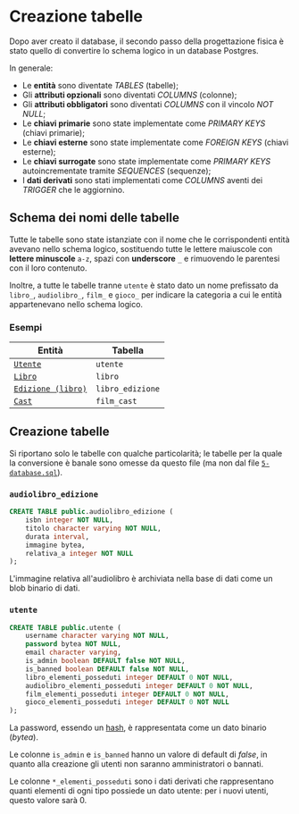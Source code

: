 # Creazione tabelle

Dopo aver creato il database, il secondo passo della progettazione fisica è stato quello di convertire lo schema logico in un database Postgres.

In generale:

- Le **entità** sono diventate _TABLES_ (tabelle);
- Gli **attributi opzionali** sono diventati _COLUMNS_ (colonne);
- Gli **attributi obbligatori** sono diventati _COLUMNS_ con il vincolo _NOT NULL_;
- Le **chiavi primarie** sono state implementate come _PRIMARY KEYS_ (chiavi primarie);
- Le **chiavi esterne** sono state implementate come _FOREIGN KEYS_ (chiavi esterne);
- Le **chiavi surrogate** sono state implementate come _PRIMARY KEYS_ autoincrementate tramite _SEQUENCES_ (sequenze);
- I **dati derivati** sono stati implementati come _COLUMNS_ aventi dei _TRIGGER_ che le aggiornino.

## Schema dei nomi delle tabelle

Tutte le tabelle sono state istanziate con il nome che le corrispondenti entità avevano nello schema logico, sostituendo tutte le lettere maiuscole con **lettere minuscole** `a-z`, spazi con **underscore** `_` e rimuovendo le parentesi con il loro contenuto.

Inoltre, a tutte le tabelle tranne `utente` è stato dato un nome prefissato da `libro_`, `audiolibro_`, `film_` e `gioco_` per indicare la categoria a cui le entità appartenevano nello schema logico.

### Esempi

| Entità | Tabella |
|--------|---------|
| [`Utente`](4-5-schema-logico.md#utente) | `utente` |
| [`Libro`](4-5-schema-logico.md#libro) | `libro` |
| [`Edizione (libro)`](4-5-schema-logico.md#edizione-libro) | `libro_edizione` |
| [`Cast`](4-5-schema-logico.md#cast) | `film_cast` |

## Creazione tabelle

Si riportano solo le tabelle con qualche particolarità; le tabelle per la quale la conversione è banale sono omesse da questo file (ma non dal file [`5-database.sql`](5-database.sql)).

### `audiolibro_edizione`

```sql
CREATE TABLE public.audiolibro_edizione (
    isbn integer NOT NULL,
    titolo character varying NOT NULL,
    durata interval,
    immagine bytea,
    relativa_a integer NOT NULL
);
```

L'immagine relativa all'audiolibro è archiviata nella base di dati come un blob binario di dati.

### `utente`

```sql
CREATE TABLE public.utente (
    username character varying NOT NULL,
    password bytea NOT NULL,
    email character varying,
    is_admin boolean DEFAULT false NOT NULL,
    is_banned boolean DEFAULT false NOT NULL,
    libro_elementi_posseduti integer DEFAULT 0 NOT NULL,
    audiolibro_elementi_posseduti integer DEFAULT 0 NOT NULL,
    film_elementi_posseduti integer DEFAULT 0 NOT NULL,
    gioco_elementi_posseduti integer DEFAULT 0 NOT NULL
);
```

La password, essendo un [hash](https://it.wikipedia.org/wiki/Funzione_di_hash), è rappresentata come un dato binario (_bytea_).

Le colonne `is_admin` e `is_banned` hanno un valore di default di _false_, in quanto alla creazione gli utenti non saranno amministratori o bannati.

Le colonne `*_elementi_posseduti` sono i dati derivati che rappresentano quanti elementi di ogni tipo possiede un dato utente: per i nuovi utenti, questo valore sarà 0.
